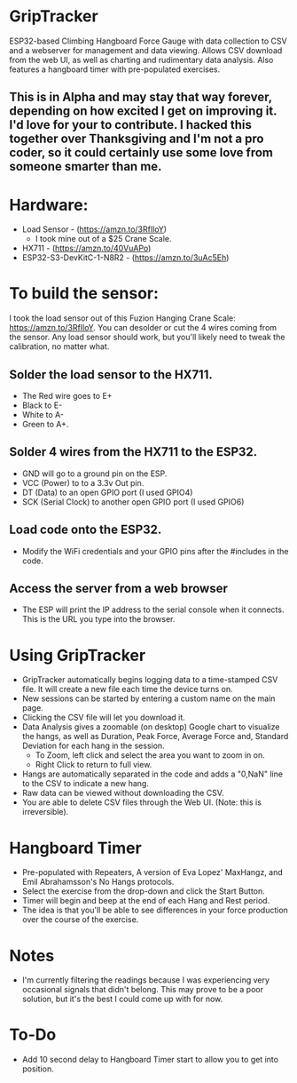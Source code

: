 # GripTracker
ESP32-based Climbing Hangboard Force Gauge with data collection to CSV and a webserver for management and data viewing. Allows CSV download from the web UI, as well as charting and rudimentary data analysis. Also features a hangboard timer with pre-populated exercises.

## This is in Alpha and may stay that way forever, depending on how excited I get on improving it. I'd love for your to contribute. I hacked this together over Thanksgiving and I'm not a pro coder, so it could certainly use some love from someone smarter than me.


# Hardware:
- Load Sensor - (https://amzn.to/3RfIloY)
  - I took mine out of a $25 Crane Scale. 
- HX711 - (https://amzn.to/40VuAPo)
- ESP32-S3-DevKitC-1-N8R2 - (https://amzn.to/3uAc5Eh)


# To build the sensor:

I took the load sensor out of this Fuzion Hanging Crane Scale: https://amzn.to/3RfIloY. You can desolder or cut the 4 wires coming from the sensor. Any load sensor should work, but you'll likely need to tweak the calibration, no matter what.

## Solder the load sensor to the HX711. 
- The Red wire goes to E+
- Black to E-
- White to A-
- Green to A+.

## Solder 4 wires from the HX711 to the ESP32. 
- GND will go to a ground pin on the ESP.
- VCC (Power) to to a 3.3v Out pin.
- DT (Data) to an open GPIO port (I used GPIO4)
- SCK (Serial Clock) to another open GPIO port (I used GPIO6)

## Load code onto the ESP32.
- Modify the WiFi credentials and your GPIO pins after the \#includes in the code.

## Access the server from a web browser
- The ESP will print the IP address to the serial console when it connects. This is the URL you type into the browser.

# Using GripTracker
- GripTracker automatically begins logging data to a time-stamped CSV file. It will create a new file each time the device turns on.
- New sessions can be started by entering a custom name on the main page.
- Clicking the CSV file will let you download it.
- Data Analysis gives a zoomable (on desktop) Google chart to visualize the hangs, as well as Duration, Peak Force, Average Force and, Standard Deviation for each hang in the session.
  - To Zoom, left click and select the area you want to zoom in on.
  - Right Click to return to full view.
- Hangs are automatically separated in the code and adds a "0,NaN" line to the CSV to indicate a new hang.
- Raw data can be viewed without downloading the CSV.
- You are able to delete CSV files through the Web UI. (Note: this is irreversible).

# Hangboard Timer
- Pre-populated with Repeaters, A version of Eva Lopez' MaxHangz, and Emil Abrahamsson's No Hangs protocols.
- Select the exercise from the drop-down and click the Start Button.
- Timer will begin and beep at the end of each Hang and Rest period.
- The idea is that you'll be able to see differences in your force production over the course of the exercise.

# Notes
  - I'm currently filtering the readings because I was experiencing very occasional signals that didn't belong. This may prove to be a poor solution, but it's the best I could come up with for now.
 
  # To-Do
  - Add 10 second delay to Hangboard Timer start to allow you to get into position.
